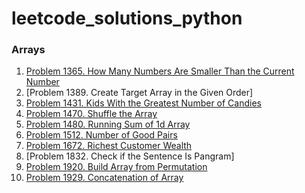 # leetcode_solutions_python

### Arrays

1. [Problem 1365. How Many Numbers Are Smaller Than the Current Number](https://leetcode.com/problems/how-many-numbers-are-smaller-than-the-current-number/solutions/3675363/python-code/)
2. [Problem 1389. Create Target Array in the Given Order]
3. [Problem 1431. Kids With the Greatest Number of Candies](https://leetcode.com/problems/kids-with-the-greatest-number-of-candies/solutions/3675331/python-code/)
4. [Problem 1470. Shuffle the Array](https://leetcode.com/problems/shuffle-the-array/solutions/3675326/python-code/)
5. [Problem 1480. Running Sum of 1d Array](https://leetcode.com/problems/running-sum-of-1d-array/solutions/3673675/pyhton-code/)
6. [Problem 1512. Number of Good Pairs](https://leetcode.com/problems/number-of-good-pairs/solutions/3675338/python-code/)
7. [Problem 1672. Richest Customer Wealth](https://leetcode.com/problems/richest-customer-wealth/solutions/3675316/python-code/)
8. [Problem 1832. Check if the Sentence Is Pangram]
9. [Problem 1920. Build Array from Permutation](https://leetcode.com/problems/build-array-from-permutation/solutions/3673626/python-code/)
10. [Problem 1929. Concatenation of Array](https://leetcode.com/problems/concatenation-of-array/solutions/3673640/python-code-with-simple-addittion/)  
